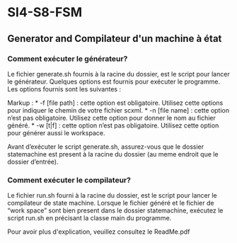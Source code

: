 # SI4-S8-FSM

## Generator and Compilateur d'un machine à état

### Comment exécuter le générateur?
Le fichier generate.sh fournis à la racine du dossier, est le script pour lancer le générateur. Quelques options est fournis pour exécuter le programme. Les options fournis sont les suivantes :

 Markup : *  -f [file path] : cette option est obligatoire. Utilisez cette options pour indiquer le chemin de votre fichier scxml.
          * -n [file name] : cette option n’est pas obligatoire. Utilisez cette option pour donner le nom au fichier généré.
          * -w [t|f] : cette option n’est pas obligatoire. Utilisez cette option pour générer aussi le workspace.
 
Avant d’exécuter le script generate.sh, assurez-vous que le dossier statemachine est present à la racine du dossier (au meme endroit que le dossier d’entrée).

### Comment exécuter le compilateur?
Le fichier run.sh fourni à la racine du dossier, est le script pour lancer le compilateur de state machine. Lorsque le fichier généré et le fichier de “work space” sont bien present dans le dossier statemachine, exécutez le script run.sh en précisant la classe main du programme.

Pour avoir plus d'explication, veuillez consultez le ReadMe.pdf
